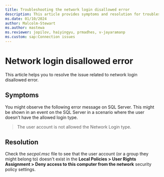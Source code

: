 ```yaml
---
title: Troubleshooting the network login disallowed error 
description: This article provides symptoms and resolution for troubleshooting the network login disallowed error.
ms.date: 01/10/2024
author: Malcolm-Stewart
ms.author: mastewa
ms.reviewer: jopilov, haiyingyu, prmadhes, v-jayaramanp
ms.custom: sap:Connection issues
---
```


# Network login disallowed error

This article helps you to resolve the issue related to network login disallowed error.

## Symptoms

You might observe the following error message on SQL Server. This might be shown in an event on the SQL Server in a scenario where the user doesn't have the allowed login type.

> The user account is not allowed the Network Login type.

## Resolution

Check the *secpol.msc* file to see that the user account (or a group they might belong to) doesn't exist in the **Local Policies > User Rights Assignment > Deny access to this computer from the network** security policy settings.
